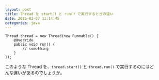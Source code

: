 ```yaml
---
layout: post
title: Thread を start() と run() で実行するときの違い
date: 2015-02-07 13:14:45
categories: java
---
```

```
Thread thread = new Thread(new Runnable() {
    @Override
    public void run() {
        // something
    }
});
```

<p>このような Thread を、<code>thread.start()</code> と <code>thread.run()</code> で実行するのにはどんな違いがあるのでしょうか。</p>
